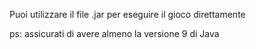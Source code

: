 Puoi utilizzare il file .jar per eseguire il gioco direttamente

ps: assicurati di avere almeno la versione 9 di Java
